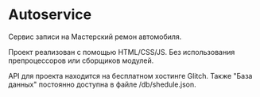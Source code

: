# Autoservice

Сервис записи на Мастерский ремон автомобиля.

Проект реализован с помощью HTML/CSS/JS. Без использования препроцессоров или сборщиков модулей.

API для проекта находится на бесплатном хостинге Glitch. Также "База данных" постоянно доступна в файле /db/shedule.json.

